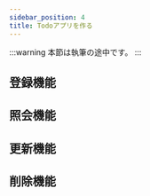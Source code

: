 ```yaml
---
sidebar_position: 4
title: Todoアプリを作る
---
```


:::warning
本節は執筆の途中です。
:::

## 登録機能

## 照会機能

## 更新機能

## 削除機能
